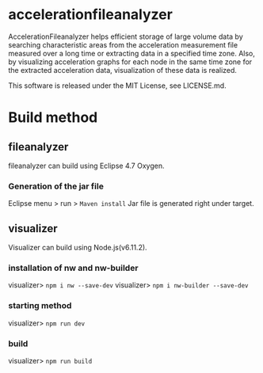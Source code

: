 # accelerationfileanalyzer
AccelerationFileanalyzer helps efficient storage of large volume data by searching characteristic areas from the acceleration measurement file measured over a long time or extracting data in a specified time zone.
Also, by visualizing acceleration graphs for each node in the same time zone for the extracted acceleration data, visualization of these data is realized.

This software is released under the MIT License, see LICENSE.md.

# Build method
## fileanalyzer
fileanalyzer can build using Eclipse 4.7 Oxygen.

### Generation of the jar file
Eclipse menu > run > `Maven install`
Jar file is generated right under target.

## visualizer
Visualizer can build using Node.js(v6.11.2).

### installation of nw and nw-builder
visualizer> `npm i nw --save-dev`
visualizer> `npm i nw-builder --save-dev`

### starting method
visualizer> `npm run dev`

### build
visualizer> `npm run build`
